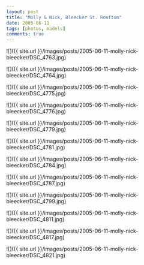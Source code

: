 ```yaml
---
layout: post
title: "Molly & Nick, Bleecker St. Rooftom"
date: 2005-06-11
tags: [photos, models]
comments: true
---
```

![]({{ site.url }}/images/posts/2005-06-11-molly-nick-bleecker/DSC_4763.jpg)

![]({{ site.url }}/images/posts/2005-06-11-molly-nick-bleecker/DSC_4764.jpg)

![]({{ site.url }}/images/posts/2005-06-11-molly-nick-bleecker/DSC_4775.jpg)

![]({{ site.url }}/images/posts/2005-06-11-molly-nick-bleecker/DSC_4776.jpg)

![]({{ site.url }}/images/posts/2005-06-11-molly-nick-bleecker/DSC_4779.jpg)

![]({{ site.url }}/images/posts/2005-06-11-molly-nick-bleecker/DSC_4781.jpg)

![]({{ site.url }}/images/posts/2005-06-11-molly-nick-bleecker/DSC_4784.jpg)

![]({{ site.url }}/images/posts/2005-06-11-molly-nick-bleecker/DSC_4787.jpg)

![]({{ site.url }}/images/posts/2005-06-11-molly-nick-bleecker/DSC_4799.jpg)

![]({{ site.url }}/images/posts/2005-06-11-molly-nick-bleecker/DSC_4811.jpg)

![]({{ site.url }}/images/posts/2005-06-11-molly-nick-bleecker/DSC_4817.jpg)

![]({{ site.url }}/images/posts/2005-06-11-molly-nick-bleecker/DSC_4821.jpg)

